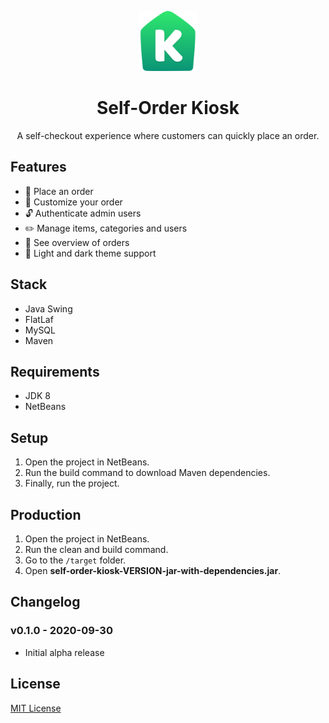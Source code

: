 <p align="center">
  <img src="src/main/resources/app/app-logo-2x.png" width="96" alt="Icon" />
</p>

<h1 align="center">Self-Order Kiosk</h1>

<p align="center">A self-checkout experience where customers can quickly place an order.</p>

## Features

- 🛒 Place an order
- 🔀 Customize your order
- 🔓 Authenticate admin users
- ✏️ Manage items, categories and users
- 📃 See overview of orders
- 🎨 Light and dark theme support

## Stack

- Java Swing
- FlatLaf
- MySQL
- Maven

## Requirements

- JDK 8
- NetBeans

## Setup

1. Open the project in NetBeans.
2. Run the build command to download Maven dependencies.
3. Finally, run the project.

## Production

1. Open the project in NetBeans.
2. Run the clean and build command.
3. Go to the `/target` folder.
4. Open **self-order-kiosk-VERSION-jar-with-dependencies.jar**.

## Changelog

### v0.1.0 - 2020-09-30

- Initial alpha release

## License

[MIT License](LICENSE)

